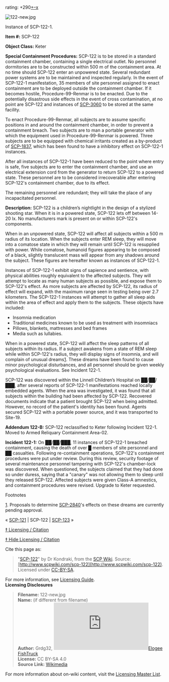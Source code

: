 rating: +290[+](javascript:; "I like it")[–](javascript:; "I don't like it")[x](javascript:; "Cancel my vote")

![122-new.jpg](http://scp-wiki.wdfiles.com/local--files/scp-122/122-new.jpg)

Instance of SCP-122-1.

**Item #:** SCP-122

**Object Class:** Keter

**Special Containment Procedures:** SCP-122 is to be stored in a standard containment chamber, containing a single electrical outlet. No personnel dormitories are to be constructed within 500 m of the containment area. At no time should SCP-122 enter an unpowered state. Several redundant power systems are to be maintained and inspected regularly. In the event of SCP-122-1 manifestation, 35 members of site personnel assigned to enact containment are to be deployed outside the containment chamber. If it becomes hostile, Procedure-99-Renmar is to be enacted. Due to the potentially disastrous side effects in the event of cross contamination, at no point are SCP-122 and instances of [SCP-3060](/scp-3060) to be stored at the same facility.

To enact Procedure-99-Renmar, all subjects are to assume specific positions in and around the containment chamber, in order to prevent a containment breach. Two subjects are to man a portable generator with which the equipment used in Procedure-99-Renmar is powered. Three subjects are to be equipped with chemical irritants created as a by-product of [SCP-1837](/scp-1837), which has been found to have a inhibitory effect on SCP-122-1 instances.

After all instances of SCP-122-1 have been reduced to the point where entry is safe, five subjects are to enter the containment chamber, and use an electrical extension cord from the generator to return SCP-122 to a powered state. These personnel are to be considered irrecoverable after entering SCP-122's containment chamber, due to its effect.

The remaining personnel are redundant; they will take the place of any incapacitated personnel.

**Description:** SCP-122 is a children’s nightlight in the design of a stylized shooting star. When it is in a powered state, SCP-122 lets off between 14-20 lx. No manufacturers mark is present on or within SCP-122's components.

When in an unpowered state, SCP-122 will affect all subjects within a 500 m radius of its location. When the subjects enter REM sleep, they will move into a comatose state in which they will remain until SCP-122 is resupplied with power. While comatose, humanoid figures appearing to be composed of a black, slightly translucent mass will appear from any shadows around the subject. These figures are hereafter known as instances of SCP-122-1.

Instances of SCP-122-1 exhibit signs of sapience and sentience, with physical abilities roughly equivalent to the affected subjects. They will attempt to locate as many human subjects as possible, and expose them to SCP-122's effect. As more subjects are affected by SCP-122, its radius of effect will expand, with the maximum range seen in testing being over 2.7 kilometers. The SCP-122-1 instances will attempt to gather all sleep aids within the area of effect and apply them to the subjects. These objects have included:

*   Insomnia medication
*   Traditional medicines known to be used as treatment with insomniacs
*   Pillows, blankets, mattresses and bed frames
*   Media such as lullabies.

When in a powered state, SCP-122 will affect the sleep patterns of all subjects within its radius. If a subject awakens from a state of REM sleep while within SCP-122's radius, they will display signs of insomnia, and will complain of unusual dreams[1](javascript:;). These dreams have been found to cause minor psychological disturbances, and all personnel should be given weekly psychological evaluations. See Incident 122-1.

SCP-122 was discovered within the Linnell Children’s Hospital on ██/██/███, after several reports of SCP-122-1 manifestations reached locally embedded agents. When the area was investigated, it was found that all subjects within the building had been affected by SCP-122. Recovered documents indicate that a patient brought SCP-122 when being admitted. However, no record of the patient's identity has been found. Agents secured SCP-122 with a portable power source, and it was transported to Site-19.

**Addendum 122-B:** SCP-122 reclassified to Keter following Incident 122-1. Moved to Armed Reliquary Containment Area-02.

**Incident 122-1:** On ██/██/███, 11 instances of SCP-122-1 breached containment, causing the death of over █ members of site personnel and ██ casualties. Following re-containment operations, SCP-122's containment procedures were put under review. During this review, security footage of several maintenance personnel tampering with SCP-122's chamber-lock was discovered. When questioned, the subjects claimed that they had done so under duress, saying that a "canary" was not allowing them to sleep until they released SCP-122. Affected subjects were given Class-A amnestics, and containment procedures were revised. Upgrade to Keter requested.

Footnotes

[1](javascript:;). Proposals to determine [SCP-2840](/scp-2840)'s effects on these dreams are currently pending approval.

« [SCP-121](/scp-121) | SCP-122 | [SCP-123](/scp-123) »

[‡ Licensing / Citation](javascript:;)

[‡ Hide Licensing / Citation](javascript:;)

Cite this page as:

> "[SCP-122](/scp-122)" by Dr Kondraki, from the [SCP Wiki](http://scp-wiki.net). Source: [http://www.scpwiki.com/scp-122](http://www.scpwiki.com/scp-122). Licensed under [CC-BY-SA](https://creativecommons.org/licenses/by-sa/3.0/).

For more information, see [Licensing Guide](http://www.scp-wiki.net/licensing-guide).  
**Licensing Disclosures**

> **Filename:** 122-new.jpg  
> **Name:** (if different from filename)  
> **Author:** Grdg32, [![Elogee FishTruck](http://www.wikidot.com/avatar.php?userid=4037075&amp;size=small&amp;timestamp=1597877411)](http://www.wikidot.com/user:info/elogee-fishtruck)[Elogee FishTruck](http://www.wikidot.com/user:info/elogee-fishtruck)  
> **License:** CC BY-SA 4.0  
> **Source Link:** [Wikimedia](https://commons.wikimedia.org/wiki/File:Casa_Perricholi_Habitacion_principal_en_Tomayquichua,_Ambo,_Huanuco..jpg)

For more information about on-wiki content, visit the [Licensing Master List](http://www.scp-wiki.net/licensing-master-list).